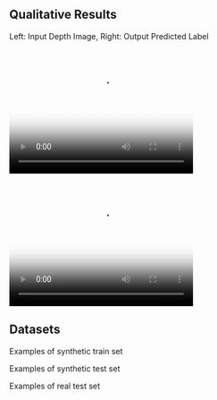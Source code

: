 <script src="http://api.html5media.info/1.1.8/html5media.min.js"></script>
## Qualitative Results

Left: Input Depth Image, Right: Output Predicted Label
<video src="input_depth.mp4" poster="input_depth.jpg" width="329" height="237" controls preload></video>
<video src="output_labels.mp4" poster="output_labels.jpg" width="329" height="237" controls preload></video>

## Datasets
Examples of synthetic train set


Examples of synthetic test set


Examples of real test set

